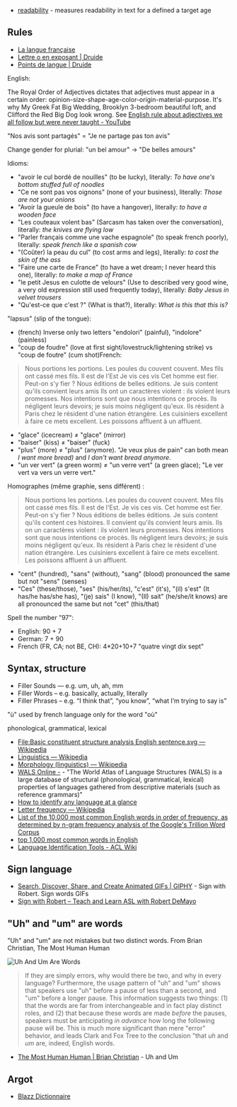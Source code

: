 - [readability](http://wooorm.com/readability/) - measures readability in text for a defined a target age

## Rules

- [La langue française](http://www.lalanguefrancaise.com/)
- [Lettre o en exposant | Druide](http://www.druide.com/enquetes/lettre-o-en-exposant)
- [Points de langue | Druide](http://www.druide.com/fr/enqu%c3%aates/points-de-langue)

English:

The Royal Order of Adjectives dictates that adjectives must appear in a certain order: opinion-size-shape-age-color-origin-material-purpose. It's why My Greek Fat Big Wedding, Brooklyn 3-bedroom beautiful loft, and Clifford the Red Big Dog look wrong.
See [English rule about adjectives we all follow but were never taught - YouTube](https://www.youtube.com/watch?v=weIqnsHBV64)

"Nos avis sont partagés" = "Je ne partage pas ton avis"

Change gender for plurial: "un bel amour" → "De belles amours"

Idioms:

- "avoir le cul bordé de nouilles" (to be lucky), literally: _To have one's bottom stuffed full of noodles_
- "Ce ne sont pas vos oignons" (none of your business), literally: _Those are not your onions_
- "Avoir la gueule de bois" (to have a hangover), literally: _to have a wooden face_
- "Les couteaux volent bas" (Sarcasm has taken over the conversation), literally: _the knives are flying low_
- "Parler français comme une vache espagnole" (to speak french poorly), literally: _speak french like a spanish cow_
- "(Coûter) la peau du cul" (to cost arms and legs), literally: _to cost the skin of the ass_
- "Faire une carte de France" (to have a wet dream; I never heard this one), literally: _to make a map of France_
- "le petit Jesus en culotte de velours" (Use to described very good wine, a very old expression still used frequently today), literally: _Baby Jesus in velvet trousers_
- "Qu'est-ce que c'est ?" (What is that?), literally: _What is this that this is?_

"lapsus" (slip of the tongue):

- (french) Inverse only two letters "endolori" (painful), "indolore" (painless)
- "coup de foudre" (love at first sight/lovestruck/lightening strike) vs "coup de foutre" (cum shot)French:

> Nous portions les portions.
> Les poules du couvent couvent.
> Mes fils ont cassé mes fils.
> Il est de l'Est
> Je vis ces vis
> Cet homme est fier. Peut-on s'y fier ?
> Nous éditions de belles editions.
> Je suis content qu'ils convient leurs amis
> Ils ont un caractères violent : ils violent leurs promesses.
> Nos intentions sont que nous intentions ce procès.
> Ils négligent leurs devoirs; je suis moins négligent qu'eux.
> Ils résident à Paris chez le résident d'une nation étrangère.
> Les cuisiniers excellent à faire ce mets excellent.
> Les poissons affluent à un affluent.

- "glace" (icecream) ≠ "glace" (mirror)
- "baiser" (kiss) ≠ "baiser" (fuck)
- "plus" (more) ≠ "plus" (anymore). "Je veux plus de pain" can both mean _I want more bread)_ and _I don't want bread anymore_.
- "un ver vert" (a green worm) ≠ "un verre vert" (a green glace); "Le ver vert va vers un verre vert."

Homographes (même graphie, sens différent) :

> Nous portions les portions.
> Les poules du couvent couvent.
> Mes fils ont cassé mes fils.
> Il est de l'Est.
> Je vis ces vis.
> Cet homme est fier. Peut-on s'y fier ?
> Nous éditions de belles éditions.
> Je suis content qu'ils content ces histoires.
> Il convient qu'ils convient leurs amis.
> Ils on un caractères violent : ils violent leurs promesses.
> Nos intentions sont que nous intentions ce procès.
> Ils négligent leurs devoirs; je suis moins négligent qu'eux.
> Ils résident à Paris chez le résident d'une nation étrangère.
> Les cuisiniers excellent à faire ce mets excellent.
> Les poissons affluent à un affluent.

- "cent" (hundred), "sans" (without), "sang" (blood) pronounced the same but not "sens" (senses)
- "Ces" (these/those), "ses" (his/her/its), "c'est" (it's), "(il) s'est" (It has/he has/she has), "(je) sais" (I know), "(Il) sait" (he/she/it knows) are all pronounced the same but not "cet" (this/that)

Spell the number "97":

- English: 90 + 7
- German: 7 + 90
- French (FR, CA; not BE, CH): 4*20+10+7 "quatre vingt dix sept"

## Syntax, structure

- Filler Sounds — e.g. um, uh, ah, mm
- Filler Words – e.g. basically, actually, literally
- Filler Phrases – e.g. “I think that”, “you know”, “what I’m trying to say is”

"ù" used by french language only for the word "où"

phonological, grammatical, lexical

- [File:Basic constituent structure analysis English sentence.svg — Wikipedia](https://en.wikipedia.org/wiki/File:Basic_constituent_structure_analysis_English_sentence.svg)
- [Linguistics — Wikipedia](https://en.wikipedia.org/wiki/Linguistics)
- [Morphology (linguistics) — Wikipedia](https://en.wikipedia.org/wiki/Morphology_%28linguistics%29)
- [WALS Online -](http://wals.info/) - "The World Atlas of Language Structures (WALS) is a large database of structural (phonological, grammatical, lexical) properties of languages gathered from descriptive materials (such as reference grammars)"
- [How to identify any language at a glance](https://theweek.com/articles/617776/how-identify-language-glance)
- [Letter frequency — Wikipedia](https://en.wikipedia.org/wiki/Letter_frequency)
- [List of the 10,000 most common English words in order of frequency, as determined by n-gram frequency analysis of the Google's Trillion Word Corpus](https://github.com/first20hours/google-10000-english)
- [top 1,000 most common words in English](https://github.com/mortenjust/cleartext-mac)
- [Language Identification Tools - ACL Wiki](http://aclweb.org/aclwiki/index.php?title=Language_Identification_Tools)

## Sign language

- [Search, Discover, Share, and Create Animated GIFs | GIPHY](http://giphy.com/signwithrobert) - Sign with Robert. Sign words GIFs
- [Sign with Robert – Teach and Learn ASL with Robert DeMayo](http://www.signwithrobert.com/)

## "Uh" and "um" are words

"Uh" and "um" are not mistakes but two distinct words. From Brian Christian, The Most Human Human

![Uh And Um Are Words](Uh%20and%20um%20are%20words.jpg)

> If they are simply errors, why would there be two, and why in every language? Furthermore, the usage pattern of "uh" and "um" shows that speakers use "uh" before a pause of less than a second, and "um" before a longer pause. This information suggests two things: (1) that the words are far from interchangeable and in fact play distinct roles, and (2) that because these words are made _before_ the pauses, speakers must be anticipating _in advance_ how long the following pause will be. This is much more significant than mere "error" behavior, and leads Clark and Fox Tree to the conclusion "that _uh_ and _um_ are, indeed, English words.

- [The Most Human Human | Brian Christian](http://brianchristian.org/the-most-human-human/) - Uh and Um

## Argot

- [Blazz Dictionnaire](https://blazz.fr/)
